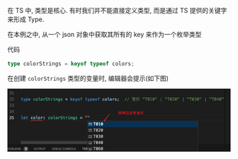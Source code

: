 
在 TS 中, 类型是核心. 有时我们并不能直接定义类型, 而是通过 TS 提供的关键字来形成 Type.

在本例之中, 从一个 json 对象中获取其所有的 key 来作为一个枚举类型 

代码

```ts
type colorStrings = keyof typeof colors;
```

在创建 `colorStrings` 类型的变量时, 编辑器会提示(如下图)

![VS提示](vs提示.png)